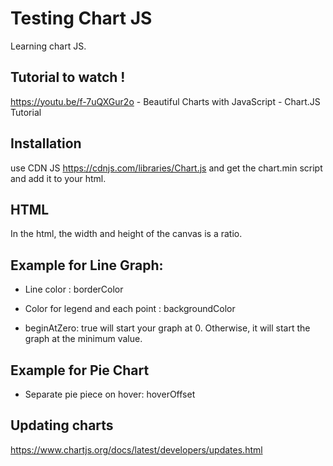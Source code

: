 # Testing Chart JS
Learning chart JS.

## Tutorial to watch !
https://youtu.be/f-7uQXGur2o - Beautiful Charts with JavaScript - Chart.JS Tutorial

## Installation
use CDN JS https://cdnjs.com/libraries/Chart.js and get the chart.min script and add it to your html.

## HTML
In the html, the width and height of the canvas is a ratio.

## Example for Line Graph:
  + Line color : borderColor
  + Color for legend and each point : backgroundColor

  + beginAtZero: true will start your graph at 0. Otherwise, it will start the graph at the minimum value.

## Example for Pie Chart
  + Separate pie piece on hover: hoverOffset

## Updating charts
https://www.chartjs.org/docs/latest/developers/updates.html